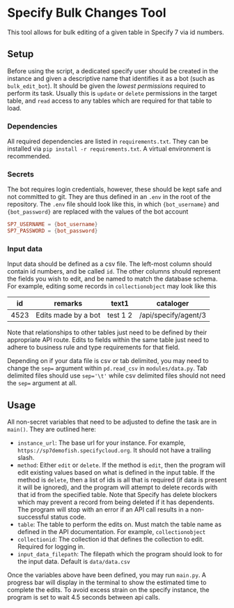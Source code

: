# Specify Bulk Changes Tool

This tool allows for bulk editing of a given table in Specify 7 via id numbers.

## Setup

Before using the script, a dedicated specify user should be created in the instance and given a descriptive name that identifies it as a bot (such as `bulk_edit_bot`). It should be given the *lowest permissions* required to perform its task. Usually this is `update` or `delete` permissions in the target table, and `read` access to any tables which are required for that table to load.

### Dependencies

All required dependencies are listed in `requirements.txt`. They can be installed via `pip install -r requirements.txt`. A virtual environment is recommended.

### Secrets

The bot requires login credentials, however, these should be kept safe and not committed to git. They are thus defined in an `.env` in the root of the repository. The `.env` file should look like this, in which `{bot_username}` and `{bot_password}` are replaced with the values of the bot account

```toml
SP7_USERNAME = {bot_username}
SP7_PASSWORD = {bot_password}
```

### Input data

Input data should be defined as a csv file. The left-most column should contain id numbers, and be called `id`. The other columns should represent the fields you wish to edit, and be named to match the database schema. For example, editing some records in `collectionobject` may look like this

| id | remarks | text1 | cataloger |
| --- | ------ | ----- | -------- |
| 4523 | Edits made by a bot | test 1 2 | /api/specify/agent/3

Note that relationships to other tables just need to be defined by their appropriate API route. Edits to fields within the same table just need to adhere to business rule and type requirements for that field.

Depending on if your data file is csv or tab delimited, you may need to change the `sep=` argument within `pd.read_csv` in `modules/data.py`. Tab delimited files should use `sep='\t'` while csv delimited files should not need the `sep=` argument at all.

## Usage

All non-secret variables that need to be adjusted to define the task are in `main()`. They are outlined here:

- `instance_url`: The base url for your instance. For example, `https://sp7demofish.specifycloud.org`. It should not have a trailing slash.
- `method`: Either `edit` or `delete`. If the method is `edit`, then the program will edit existing values based on what is defined in the input table. If the method is `delete`, then a list of ids is all that is required (if data is present it will be ignored), and the program will attempt to delete records with that id from the specified table. Note that Specify has delete blockers which may prevent a record from being deleted if it has dependents. The program will stop with an error if an API call results in a non-successful status code.
- `table`: The table to perform the edits on. Must match the table name as defined in the API documentation. For example, `collectionobject`
- `collectionid`: The collection id that defines the collection to edit. Required for logging in.
- `input_data_filepath`: The filepath which the program should look to for the input data. Default is `data/data.csv`

Once the variables above have been defined, you may run `main.py`. A progress bar will display in the terminal to show the estimated time to complete the edits. To avoid excess strain on the specify instance, the program is set to wait 4.5 seconds between api calls.